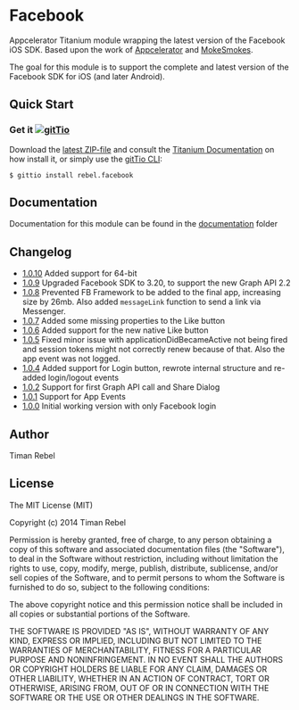 Facebook
==============

Appcelerator Titanium module wrapping the latest version of the Facebook iOS SDK.
Based upon the work of [Appcelerator](https://github.com/appcelerator-modules) and [MokeSmokes](https://github.com/mokesmokes).

The goal for this module is to support the complete and latest version of the Facebook SDK for iOS (and later Android).

## Quick Start

### Get it [![gitTio](http://gitt.io/badge.png)](http://gitt.io/component/rebel.facebook)
Download the [latest ZIP-file](https://github.com/timanrebel/Facebook/tree/master/iphone/dist) and consult the [Titanium Documentation](http://docs.appcelerator.com/titanium/latest/#!/guide/Using_a_Module) on how install it, or simply use the [gitTio CLI](http://gitt.io/cli):

`$ gittio install rebel.facebook`

## Documentation

Documentation for this module can be found in the [documentation](https://github.com/timanrebel/Facebook/blob/master/documentation/index.md) folder

## Changelog

* [1.0.10](https://github.com/timanrebel/Facebook/releases/tag/1.0.10) Added support for 64-bit
* [1.0.9](https://github.com/timanrebel/Facebook/releases/tag/1.0.9) Upgraded Facebook SDK to 3.20, to support the new Graph API 2.2
* [1.0.8](https://github.com/timanrebel/Facebook/releases/tag/1.0.8) Prevented FB Framework to be added to the final app, increasing size by 26mb. Also added `messageLink` function to send a link via Messenger.
* [1.0.7](https://github.com/timanrebel/Facebook/releases/tag/1.0.7) Added some missing properties to the Like button
* [1.0.6](https://github.com/timanrebel/Facebook/releases/tag/1.0.6) Added support for the new native Like button
* [1.0.5](https://github.com/timanrebel/Facebook/releases/tag/1.0.5) Fixed minor issue with applicationDidBecameActive not being fired and session tokens might not correctly renew because of that. Also the app event was not logged.
* [1.0.4](https://github.com/timanrebel/Facebook/releases/tag/1.0.4) Added support for Login button, rewrote internal structure and re-added login/logout events
* [1.0.2](https://github.com/timanrebel/Facebook/releases/tag/1.0.2) Support for first Graph API call and Share Dialog
* [1.0.1](https://github.com/timanrebel/Facebook/releases/tag/1.0.1) Support for App Events
* [1.0.0](https://github.com/timanrebel/Facebook/releases/tag/1.0.0) Initial working version with only Facebook login

## Author

Timan Rebel

## License

The MIT License (MIT)

Copyright (c) 2014 Timan Rebel

Permission is hereby granted, free of charge, to any person obtaining a copy
of this software and associated documentation files (the "Software"), to deal
in the Software without restriction, including without limitation the rights
to use, copy, modify, merge, publish, distribute, sublicense, and/or sell
copies of the Software, and to permit persons to whom the Software is
furnished to do so, subject to the following conditions:

The above copyright notice and this permission notice shall be included in all
copies or substantial portions of the Software.

THE SOFTWARE IS PROVIDED "AS IS", WITHOUT WARRANTY OF ANY KIND, EXPRESS OR
IMPLIED, INCLUDING BUT NOT LIMITED TO THE WARRANTIES OF MERCHANTABILITY,
FITNESS FOR A PARTICULAR PURPOSE AND NONINFRINGEMENT. IN NO EVENT SHALL THE
AUTHORS OR COPYRIGHT HOLDERS BE LIABLE FOR ANY CLAIM, DAMAGES OR OTHER
LIABILITY, WHETHER IN AN ACTION OF CONTRACT, TORT OR OTHERWISE, ARISING FROM,
OUT OF OR IN CONNECTION WITH THE SOFTWARE OR THE USE OR OTHER DEALINGS IN THE
SOFTWARE.
